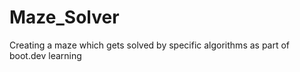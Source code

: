 # Maze_Solver
Creating a maze which gets solved by specific algorithms as part of boot.dev learning
